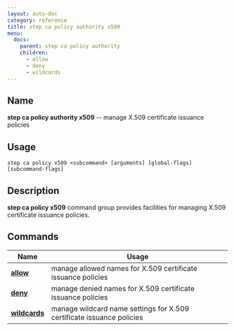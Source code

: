 ```yaml
---
layout: auto-doc
category: reference
title: step ca policy authority x509
menu:
  docs:
    parent: step ca policy authority
    children:
      - allow
      - deny
      - wildcards
---
```


## Name
**step ca policy authority x509** -- manage X.509 certificate issuance policies

## Usage

```raw
step ca policy x509 <subcommand> [arguments] [global-flags] [subcommand-flags]
```

## Description

**step ca policy x509** command group provides facilities for managing X.509 certificate issuance policies.

## Commands


| Name | Usage |
|---|---|
| **[allow](allow/)** | manage allowed names for X.509 certificate issuance policies |
| **[deny](deny/)** | manage denied names for X.509 certificate issuance policies |
| **[wildcards](wildcards/)** | manage wildcard name settings for X.509 certificate issuance policies |


